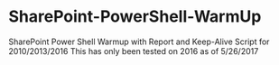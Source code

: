 # SharePoint-PowerShell-WarmUp
SharePoint Power Shell Warmup with Report and Keep-Alive Script for 2010/2013/2016
This has only been tested on 2016 as of 5/26/2017
